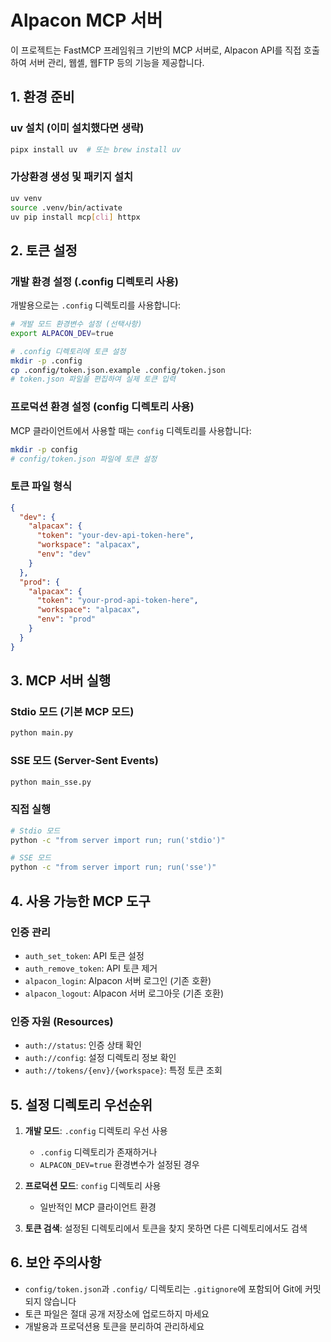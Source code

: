 # Alpacon MCP 서버

이 프로젝트는 FastMCP 프레임워크 기반의 MCP 서버로, Alpacon API를 직접 호출하여 서버 관리, 웹셸, 웹FTP 등의 기능을 제공합니다.

## 1. 환경 준비

### uv 설치 (이미 설치했다면 생략)

```bash
pipx install uv  # 또는 brew install uv
```

### 가상환경 생성 및 패키지 설치

```bash
uv venv
source .venv/bin/activate
uv pip install mcp[cli] httpx
```

## 2. 토큰 설정

### 개발 환경 설정 (.config 디렉토리 사용)

개발용으로는 `.config` 디렉토리를 사용합니다:

```bash
# 개발 모드 환경변수 설정 (선택사항)
export ALPACON_DEV=true

# .config 디렉토리에 토큰 설정
mkdir -p .config
cp .config/token.json.example .config/token.json
# token.json 파일을 편집하여 실제 토큰 입력
```

### 프로덕션 환경 설정 (config 디렉토리 사용)

MCP 클라이언트에서 사용할 때는 `config` 디렉토리를 사용합니다:

```bash
mkdir -p config
# config/token.json 파일에 토큰 설정
```

### 토큰 파일 형식

```json
{
  "dev": {
    "alpacax": {
      "token": "your-dev-api-token-here",
      "workspace": "alpacax",
      "env": "dev"
    }
  },
  "prod": {
    "alpacax": {
      "token": "your-prod-api-token-here",
      "workspace": "alpacax",
      "env": "prod"
    }
  }
}
```

## 3. MCP 서버 실행

### Stdio 모드 (기본 MCP 모드)

```bash
python main.py
```

### SSE 모드 (Server-Sent Events)

```bash
python main_sse.py
```

### 직접 실행

```bash
# Stdio 모드
python -c "from server import run; run('stdio')"

# SSE 모드
python -c "from server import run; run('sse')"
```

## 4. 사용 가능한 MCP 도구

### 인증 관리
- `auth_set_token`: API 토큰 설정
- `auth_remove_token`: API 토큰 제거
- `alpacon_login`: Alpacon 서버 로그인 (기존 호환)
- `alpacon_logout`: Alpacon 서버 로그아웃 (기존 호환)

### 인증 자원 (Resources)
- `auth://status`: 인증 상태 확인
- `auth://config`: 설정 디렉토리 정보 확인
- `auth://tokens/{env}/{workspace}`: 특정 토큰 조회

## 5. 설정 디렉토리 우선순위

1. **개발 모드**: `.config` 디렉토리 우선 사용
   - `.config` 디렉토리가 존재하거나
   - `ALPACON_DEV=true` 환경변수가 설정된 경우

2. **프로덕션 모드**: `config` 디렉토리 사용
   - 일반적인 MCP 클라이언트 환경

3. **토큰 검색**: 설정된 디렉토리에서 토큰을 찾지 못하면 다른 디렉토리에서도 검색

## 6. 보안 주의사항

- `config/token.json`과 `.config/` 디렉토리는 `.gitignore`에 포함되어 Git에 커밋되지 않습니다
- 토큰 파일은 절대 공개 저장소에 업로드하지 마세요
- 개발용과 프로덕션용 토큰을 분리하여 관리하세요 